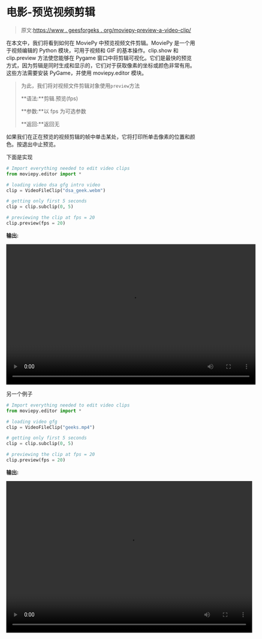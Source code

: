 # 电影-预览视频剪辑

> 原文:[https://www . geesforgeks . org/moviepy-preview-a-video-clip/](https://www.geeksforgeeks.org/moviepy-previewing-a-video-clip/)

在本文中，我们将看到如何在 MoviePy 中预览视频文件剪辑。MoviePy 是一个用于视频编辑的 Python 模块，可用于视频和 GIF 的基本操作。clip.show 和 clip.preview 方法使您能够在 Pygame 窗口中将剪辑可视化。它们是最快的预览方式，因为剪辑是同时生成和显示的，它们对于获取像素的坐标或颜色非常有用。这些方法需要安装 PyGame，并使用 moviepy.editor 模块。

> 为此，我们将对视频文件剪辑对象使用`preview`方法
> 
> **语法:**剪辑.预览(fps)
> 
> **参数:**以 fps 为可选参数
> 
> **返回:**返回无

如果我们在正在预览的视频剪辑的帧中单击某处，它将打印所单击像素的位置和颜色。按退出中止预览。

下面是实现

```py
# Import everything needed to edit video clips
from moviepy.editor import *

# loading video dsa gfg intro video
clip = VideoFileClip("dsa_geek.webm")

# getting only first 5 seconds
clip = clip.subclip(0, 5)

# previewing the clip at fps = 20
clip.preview(fps = 20)
```

**输出:**

<video class="wp-video-shortcode" id="video-462414-1" width="665" height="374" preload="metadata" controls=""><source type="video/mp4" src="https://media.geeksforgeeks.org/wp-content/uploads/20200730185555/135.mp4?_=1">[https://media.geeksforgeeks.org/wp-content/uploads/20200730185555/135.mp4](https://media.geeksforgeeks.org/wp-content/uploads/20200730185555/135.mp4)</video>

另一个例子

```py
# Import everything needed to edit video clips
from moviepy.editor import *

# loading video gfg
clip = VideoFileClip("geeks.mp4")

# getting only first 5 seconds
clip = clip.subclip(0, 5)

# previewing the clip at fps = 20
clip.preview(fps = 20)
```

**输出:**

<video class="wp-video-shortcode" id="video-462414-2" width="656" height="404" preload="metadata" controls=""><source type="video/mp4" src="https://media.geeksforgeeks.org/wp-content/uploads/20200730185608/229.mp4?_=2">[https://media.geeksforgeeks.org/wp-content/uploads/20200730185608/229.mp4](https://media.geeksforgeeks.org/wp-content/uploads/20200730185608/229.mp4)</video>